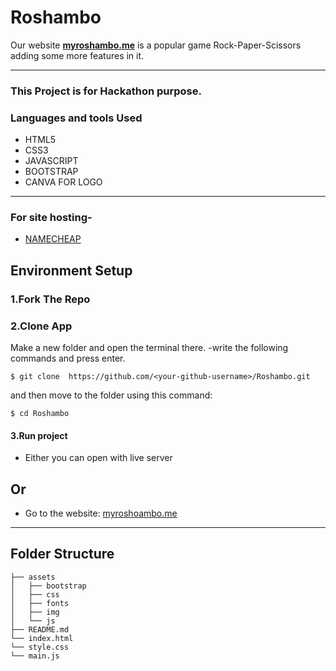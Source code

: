 # **Roshambo**

Our website [**myroshambo.me**](myroshambo.me) is a popular game Rock-Paper-Scissors adding some more features in it.

----
### This Project is for Hackathon purpose.
### Languages and tools Used

* HTML5
* CSS3
* JAVASCRIPT
* BOOTSTRAP
* CANVA FOR LOGO
***

### For site hosting-
* [NAMECHEAP](https://www.namecheap.com/)

## Environment Setup

### 1.Fork The Repo

### 2.Clone App

Make a new folder and open the terminal there.
-write the following commands and press enter.
 ```
 $ git clone  https://github.com/<your-github-username>/Roshambo.git
 ```
and then move to the folder using this command:

 ````
 $ cd Roshambo
 ````
 #### 3.Run project
 
 * Either you can open with live server 

## Or

 * Go to the website: [myroshoambo.me](https://www.myroshambo.me/)


***
## Folder Structure

````
├── assets
│   ├── bootstrap
│   ├── css
│   ├── fonts
│   ├── img
│   └── js
├── README.md
└── index.html
└── style.css
└── main.js
````

